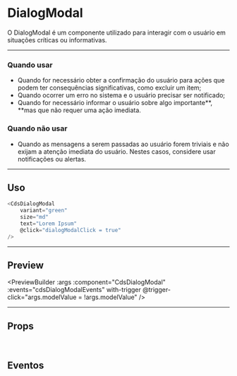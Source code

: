 # DialogModal

O DialogModal é um componente utilizado para interagir com o usuário em situações críticas ou informativas.

---

### Quando usar

- Quando for necessário obter a confirmação do usuário para ações que podem ter consequências significativas, como excluir um item;
- Quando ocorrer um erro no sistema e o usuário precisar ser notificado;
- Quando for necessário informar o usuário sobre algo importante**, **mas que não requer uma ação imediata.

### Quando não usar

- Quando as mensagens a serem passadas ao usuário forem triviais e não exijam a atenção imediata do usuário. Nestes casos, considere usar notificações ou alertas.

---

## Uso

```js
<CdsDialogModal
	variant="green"
	size="md"
	text="Lorem Ipsum"
	@click="dialogModalClick = true"
/>
```

---

## Preview

<PreviewBuilder
	:args
	:component="CdsDialogModal"
	:events="cdsDialogModalEvents"
	with-trigger
	@trigger-click="args.modelValue = !args.modelValue"
/>

---

## Props

<APITable
	name="CdsDialogModal"
	section="props"
/>
<br>

## Eventos

<APITable
	name="CdsDialogModal"
	section="events"
/>
<br>

<script setup>
import { ref } from 'vue';
import CdsDialogModal from '@/components/DialogModal.vue';

const args = ref({
	title: 'Tem certeza que deseja continuar?',
	description: `Esta ação afetará o sistema e
		os arquivos associados. Ao prosseguir, você
		confirma que está ciente e
		concorda com as consequências. Deseja continuar?`
});

const cdsDialogModalEvents = [
	'close',
	'update:modelValue',
	'ok',
];
</script>

